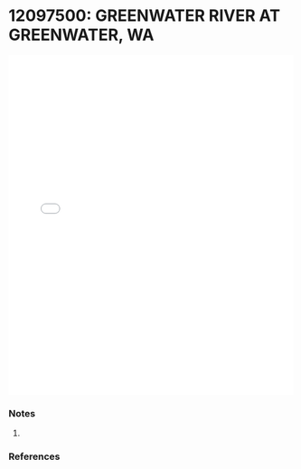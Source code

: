 # 12097500: GREENWATER RIVER AT GREENWATER, WA

<iframe src="/distribution_estimation/_static/stations/12097500_fdc.html" width="100%" height="600" frameborder="0"></iframe>

### Notes
1. 

### References

